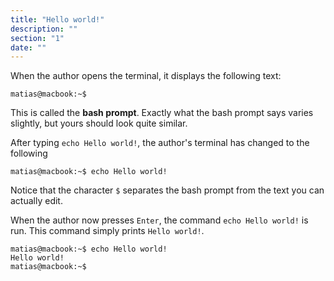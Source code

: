 ```yaml
---
title: "Hello world!"
description: ""
section: "1"
date: ""
---
```


When the author opens the terminal, it displays the following text:

```shell
matias@macbook:~$
```

This is called the **bash prompt**. Exactly what the bash prompt says varies slightly, but yours should look quite similar.

After typing `echo Hello world!`, the author's terminal has changed to the following

```shell
matias@macbook:~$ echo Hello world!
```

Notice that the character `$` separates the bash prompt from the text you can actually edit.

When the author now presses `Enter`, the command `echo Hello world!` is run.
This command simply prints `Hello world!`.

```shell
matias@macbook:~$ echo Hello world!
Hello world!
matias@macbook:~$
```
